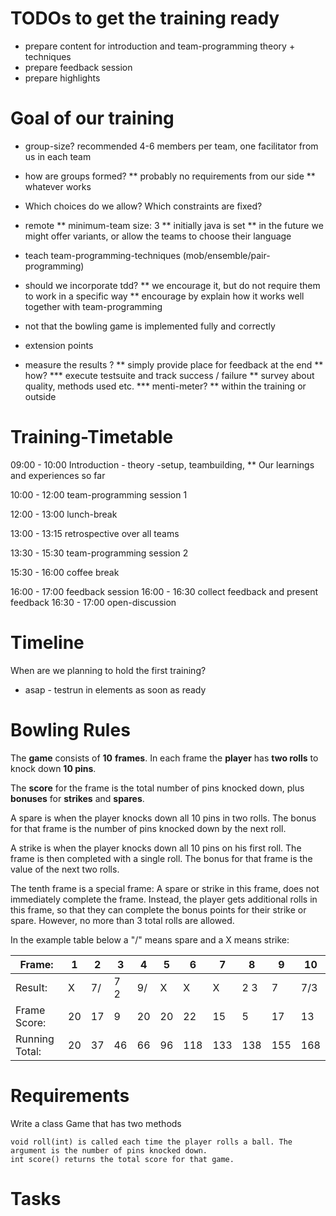 # TODOs to get the training ready
* prepare content for introduction and team-programming theory + techniques
* prepare feedback session
* prepare highlights


# Goal of our training
* group-size? recommended  4-6 members per team, one facilitator from us in each team

* how are groups formed?
** probably no requirements from our side
** whatever works

* Which choices do we allow? Which constraints are fixed?
* remote
** minimum-team size: 3
** initially java is set
** in the future we might offer variants, or allow the teams to choose their language


* teach team-programming-techniques (mob/ensemble/pair-programming)
* should we incorporate tdd?
** we encourage it, but do not require them to work in a specific way
** encourage by explain how it works well together with team-programming
* not that the bowling game is implemented fully and correctly

* extension points


* measure the results ?
** simply provide place for feedback at the end
** how?
*** execute testsuite and track success / failure
** survey about quality, methods used etc.
*** menti-meter?
** within the training or outside

# Training-Timetable

09:00 - 10:00 Introduction - theory -setup, teambuilding,
** Our learnings and experiences so far

10:00 - 12:00 team-programming session 1

12:00 - 13:00 lunch-break

13:00 - 13:15 retrospective over all teams

13:30 - 15:30 team-programming session 2

15:30 - 16:00 coffee break

16:00 - 17:00 feedback session
16:00 - 16:30 collect feedback and present feedback
16:30 - 17:00 open-discussion




# Timeline
When are we planning to hold the first training?
* asap - testrun in elements as soon as ready


# Bowling Rules

The **game** consists of **10** **frames**.
In each frame the **player** has **two rolls** to knock down **10 pins**.

The **score** for the frame is the total number of pins knocked down,
plus **bonuses** for **strikes** and **spares**.

A spare is when the player knocks down all 10 pins in two rolls.
The bonus for that frame is the number of pins knocked down by the next roll.

A strike is when the player knocks down all 10 pins on his first roll.
The frame is then completed with a single roll.
The bonus for that frame is the value of the next two rolls.

The tenth frame is a special frame:
A spare or strike in this frame, does not immediately complete the frame.
Instead, the player gets additional rolls in this frame, so that they
can complete the bonus points for their strike or spare. However, no more than 3 total rolls are allowed.

In the example table below a "/" means spare and a X means strike:

| Frame:         | 1  | 2  | 3   | 4  | 5  | 6   | 7   | 8   | 9   | 10  |
|----------------|----|----|-----|----|----|-----|-----|-----|-----|-----|
| Result:        | X  | 7/ | 7 2 | 9/ | X  | X   | X   | 2 3 | 7   | 7/3 |
| Frame Score:   | 20 | 17 |  9  | 20 | 20 | 22  | 15  | 5   | 17  | 13  |
| Running Total: | 20 | 37 | 46  | 66 | 96 | 118 | 133 | 138 | 155 | 168 |


# Requirements

Write a class Game that has two methods

    void roll(int) is called each time the player rolls a ball. The argument is the number of pins knocked down.
    int score() returns the total score for that game.

# Tasks
